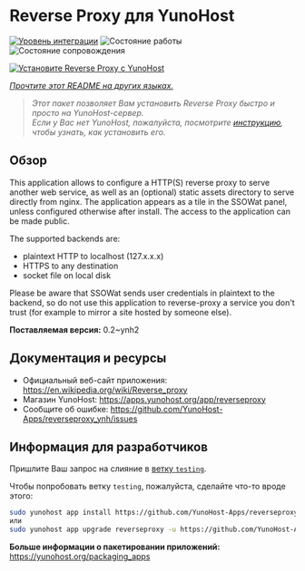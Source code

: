 <!--
Важно: этот README был автоматически сгенерирован <https://github.com/YunoHost/apps/tree/master/tools/readme_generator>
Он НЕ ДОЛЖЕН редактироваться вручную.
-->

# Reverse Proxy для YunoHost

[![Уровень интеграции](https://dash.yunohost.org/integration/reverseproxy.svg)](https://ci-apps.yunohost.org/ci/apps/reverseproxy/) ![Состояние работы](https://ci-apps.yunohost.org/ci/badges/reverseproxy.status.svg) ![Состояние сопровождения](https://ci-apps.yunohost.org/ci/badges/reverseproxy.maintain.svg)

[![Установите Reverse Proxy с YunoHost](https://install-app.yunohost.org/install-with-yunohost.svg)](https://install-app.yunohost.org/?app=reverseproxy)

*[Прочтите этот README на других языках.](./ALL_README.md)*

> *Этот пакет позволяет Вам установить Reverse Proxy быстро и просто на YunoHost-сервер.*  
> *Если у Вас нет YunoHost, пожалуйста, посмотрите [инструкцию](https://yunohost.org/install), чтобы узнать, как установить его.*

## Обзор

This application allows to configure a HTTP(S) reverse proxy to serve another web service, as well as an (optional) static assets directory to serve directly from nginx. The application appears as a tile in the SSOWat panel, unless configured otherwise after install. The access to the application can be made public.

The supported backends are:

- plaintext HTTP to localhost (127.x.x.x)
- HTTPS to any destination
- socket file on local disk

Please be aware that SSOWat sends user credentials in plaintext to the backend, so do not use this application to reverse-proxy a service you don't trust (for example to mirror a site hosted by someone else).


**Поставляемая версия:** 0.2~ynh2
## Документация и ресурсы

- Официальный веб-сайт приложения: <https://en.wikipedia.org/wiki/Reverse_proxy>
- Магазин YunoHost: <https://apps.yunohost.org/app/reverseproxy>
- Сообщите об ошибке: <https://github.com/YunoHost-Apps/reverseproxy_ynh/issues>

## Информация для разработчиков

Пришлите Ваш запрос на слияние в [ветку `testing`](https://github.com/YunoHost-Apps/reverseproxy_ynh/tree/testing).

Чтобы попробовать ветку `testing`, пожалуйста, сделайте что-то вроде этого:

```bash
sudo yunohost app install https://github.com/YunoHost-Apps/reverseproxy_ynh/tree/testing --debug
или
sudo yunohost app upgrade reverseproxy -u https://github.com/YunoHost-Apps/reverseproxy_ynh/tree/testing --debug
```

**Больше информации о пакетировании приложений:** <https://yunohost.org/packaging_apps>
